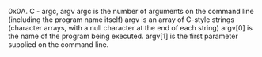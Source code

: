 0x0A. C - argc, argv
argc is the number of arguments on the command line (including the program name itself) argv is an array of C-style strings (character arrays, with a null character at the end of each string) argv[0] is the name of the program being executed. argv[1] is the first parameter supplied on the command line.
